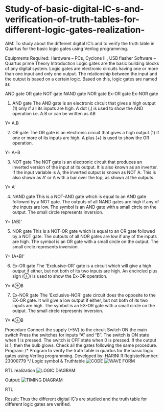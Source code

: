 # Study-of-basic-digital-IC-s-and-verification-of-truth-tables-for-different-logic-gates-realization-
 AIM:
To study about the different digital IC’s and to verify the truth table in Quartus for the basic logic gates using Verilog programming.

Equipments Required:
Hardware – PCs, Cyclone II , USB flasher
Software – Quartus prime
Theory
Introduction
Logic gates are the basic building blocks of any digital system. Logic gates are electronic circuits having one or more than one input and only one output. The relationship between the input and the output is based on a certain logic. Based on this, logic gates are named as

AND gate
OR gate
NOT gate
NAND gate
NOR gate
Ex-OR gate
Ex-NOR gate
1) AND gate
The AND gate is an electronic circuit that gives a high output (1) only if all its inputs are high. A dot (.) is used to show the AND operation i.e. A.B or can be written as AB

Y= A.B

2) OR gate
The OR gate is an electronic circuit that gives a high output (1) if one or more of its inputs are high. A plus (+) is used to show the OR operation.

Y= A+B

3) NOT gate
The NOT gate is an electronic circuit that produces an inverted version of the input at its output. It is also known as an inverter. If the input variable is A, the inverted output is known as NOT A. This is also shown as A' or A with a bar over the top, as shown at the outputs.

Y= A'

4) NAND gate
This is a NOT-AND gate which is equal to an AND gate followed by a NOT gate. The outputs of all NAND gates are high if any of the inputs are low. The symbol is an AND gate with a small circle on the output. The small circle represents inversion.

Y= (AB)’

5) NOR gate
This is a NOT-OR gate which is equal to an OR gate followed by a NOT gate. The outputs of all NOR gates are low if any of the inputs are high. The symbol is an OR gate with a small circle on the output. The small circle represents inversion.

Y= (A+B)’

6) Ex-OR gate
The 'Exclusive-OR' gate is a circuit which will give a high output if either, but not both of its two inputs are high. An encircled plus sign (⊕) is used to show the Ex-OR operation.

Y= A⊕B

7) Ex-NOR gate
The 'Exclusive-NOR' gate circuit does the opposite to the EX-OR gate. It will give a low output if either, but not both of its two inputs are high. The symbol is an EX-OR gate with a small circle on the output. The small circle represents inversion.

Y= A⊕B

Procedure
Connect the supply (+5V) to the circuit
Switch ON the main switch
Press the switches for inputs “A” and “B”. The switch is ON state when 1 is pressed. The switch is OFF state when 0 is pressed.
If the output is 1, then the bulb glows.
Check all the gates following the same procedure.
Program:
/*
Program to verify the truth table in quartus for the basic logic gates using Verilog programming.
Developed by: HARINI R
RegisterNumber:  23000779
*/
Logic symbol & Truthtable
![CODE](https://github.com/raja-harini/Study-of-basic-digital-IC-s-and-verification-of-truth-tables-for-different-logic-gates-realization-/assets/149037372/73fa4b4f-d591-42dd-a7ce-ddce6cdedacc)
![WAVE FORM](https://github.com/raja-harini/Study-of-basic-digital-IC-s-and-verification-of-truth-tables-for-different-logic-gates-realization-/assets/149037372/547467a4-de1d-435a-901d-545fb5722833)

RTL realization
![LOGIC DIAGRAM](https://github.com/raja-harini/Study-of-basic-digital-IC-s-and-verification-of-truth-tables-for-different-logic-gates-realization-/assets/149037372/48961a44-620e-4098-9918-53238d64bd44)

Output:
![TIMING DIAGRAM](https://github.com/raja-harini/Study-of-basic-digital-IC-s-and-verification-of-truth-tables-for-different-logic-gates-realization-/assets/149037372/ddc3c43f-9dda-47bf-a72c-2fe6a12a9eac)

RTL

Result:
Thus the different digital IC’s are studied and the truth table for different logic gates are verified.
